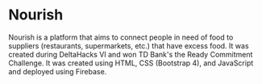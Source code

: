 # Nourish
Nourish is a platform that aims to connect people in need of food to suppliers (restaurants, supermarkets, etc.) that have excess food. It was created during DeltaHacks VI and won TD Bank's the Ready Commitment Challenge. It was created using HTML, CSS (Bootstrap 4), and JavaScript and deployed using Firebase.
